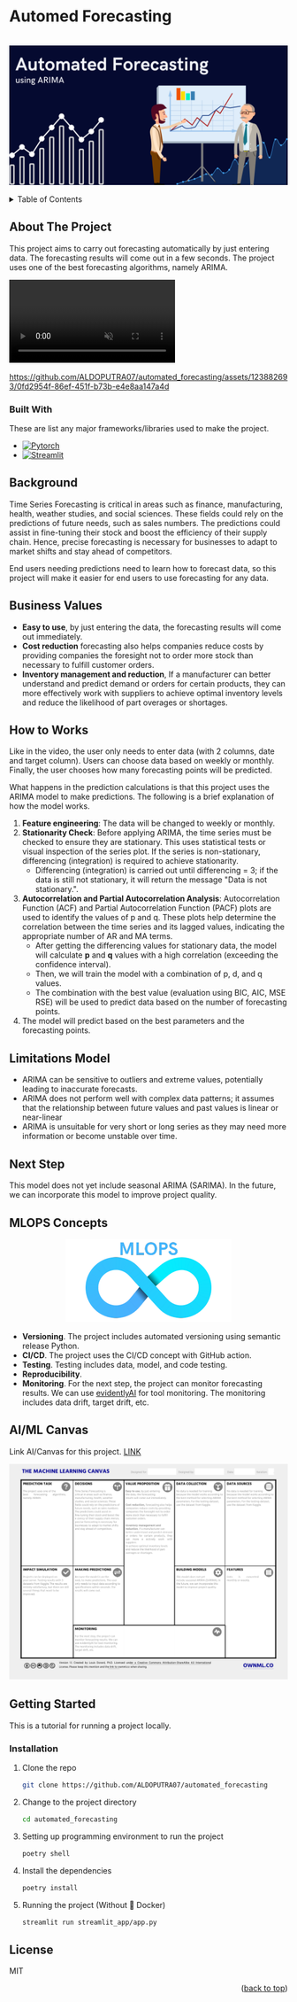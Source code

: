 # Automed Forecasting

<br />
<div align="center">
  <a href="">
    <img src="static/automed forecasting.png">
  </a>
</div>

<p></p>

<!-- TABLE OF CONTENTS -->
<details>
  <p>
  <summary>Table of Contents</summary>
  <ol>
    <li>
      <a href="#about-the-project">About The Project</a>
      <ul>
        <li><a href="#built-with">Built With</a></li>
      </ul>
    </li>
    <li><a href="#background">Background</a></li>
    <li><a href="#business-values">Business Values</a></li>
    <li><a href="#how-to-works">How to Works</a></li>
    <li><a href="#limitations-model">Limitations Model</a></li>
    <li><a href="#next-step">Next Step</a></li>
    <li><a href="#mlops-concepts">MLOPS Concepts</a></li>
    <li><a href="#aiml-canvas">AI/ML Canvas</a></li>
    <li>
      <a href="#getting-started">Getting Started</a>
      <ul>
        <li><a href="#installation">Installation</a></li>
      </ul>
    </li>
    <li><a href="#license">License</a></li>
  </ol>
  </p>
</details>


<p></p>

<!-- ABOUT THE PROJECT -->
## About The Project

This project aims to carry out forecasting automatically by just entering data. The forecasting results will come out in a few seconds. The project uses one of the best forecasting algorithms, namely ARIMA.

<video controls muted>
  <source src="static/Tutorial.mp4" type="video/mp4">
Your browser does not support the video tag.
</video>
<p></p>


https://github.com/ALDOPUTRA07/automated_forecasting/assets/123882693/0fd2954f-86ef-451f-b73b-e4e8aa147a4d



### Built With

These are list any major frameworks/libraries used to make the project.

* [![Pytorch][Pytorch]][Pytorch-url]
* [![Streamlit][Streamlit]][Streamlit-url]

## Background

Time Series Forecasting is critical in areas such as finance, manufacturing, health, weather studies, and social sciences. These fields could rely on the predictions of future needs, such as sales numbers. The predictions could assist in fine-tuning their stock and boost the efficiency of their supply chain. Hence, precise forecasting is necessary for businesses to adapt to market shifts and stay ahead of competitors.

End users needing predictions need to learn how to forecast data, so this project will make it easier for end users to use forecasting for any data.

## Business Values
- **Easy to use**, by just entering the data, the forecasting results will come out immediately.
- **Cost reduction** forecasting also helps companies reduce costs by providing companies the foresight not to order more stock than necessary to fulfill customer orders.
- **Inventory management and reduction**, If a manufacturer can better understand and predict demand or orders for certain products, they can more effectively work with suppliers to achieve optimal inventory levels and reduce the likelihood of part overages or shortages.

## How to Works
Like in the video, the user only needs to enter data (with 2 columns, date and target column). Users can choose data based on weekly or monthly. Finally, the user chooses how many forecasting points will be predicted.

What happens in the prediction calculations is that this project uses the ARIMA model to make predictions. The following is a brief explanation of how the model works.

1. **Feature engineering**: The data will be changed to weekly or monthly.
2. **Stationarity Check**: Before applying ARIMA, the time series must be checked to ensure they are stationary. This uses statistical tests or visual inspection of the series plot. If the series is non-stationary, differencing (integration) is required to achieve stationarity.
    - Differencing (integration) is carried out until differencing = 3; if the data is still not stationary, it will return the message "Data is not stationary.".
3. **Autocorrelation and Partial Autocorrelation Analysis**: Autocorrelation Function (ACF) and Partial Autocorrelation Function (PACF) plots are used to identify the values of p and q. These plots help determine the correlation between the time series and its lagged values, indicating the appropriate number of AR and MA terms.
    - After getting the differencing values for stationary data, the model will calculate **p** and **q** values with a high correlation (exceeding the confidence interval).
    - Then, we will train the model with a combination of p, d, and q values.
    - The combination with the best value (evaluation using BIC, AIC, MSE RSE) will be used to predict data based on the number of forecasting points.
4. The model will predict based on the best parameters and the forecasting points.

## Limitations Model
- ARIMA can be sensitive to outliers and extreme values, potentially leading to inaccurate forecasts.
- ARIMA does not perform well with complex data patterns; it assumes that the relationship between future values and past values is linear or near-linear
- ARIMA is unsuitable for very short or long series as they may need more information or become unstable over time.

## Next Step 
This model does not yet include seasonal ARIMA (SARIMA). In the future, we can incorporate this model to improve project quality.

## MLOPS Concepts
<p align="center">
  <img src = "static/MLOPS.png">
</p>

- **Versioning**. The project includes automated versioning using semantic release Python.
- **CI/CD**. The project uses the CI/CD concept with GitHub action.
- **Testing**. Testing includes data, model, and code testing.
- **Reproducibility**.
- **Monitoring**. For the next step, the project can monitor forecasting results. We can use [evidentlyAI](https://www.evidentlyai.com/) for tool monitoring. The monitoring includes data drift, target drift, etc.

## AI/ML Canvas
Link AI/Canvas for this project. [LINK](https://github.com/ALDOPUTRA07/automated_forecasting/blob/main/static/AI_ML%20Canvas%20Automated%20Forecasting.pdf)
<p align="center">
  <img src = "static/AI_ML Canvas Automated Forecasting.png">
</p>


<!-- GETTING STARTED -->
## Getting Started
This is a tutorial for running a project locally.

### Installation

1. Clone the repo
   ```sh
   git clone https://github.com/ALDOPUTRA07/automated_forecasting
   ```
2. Change to the project directory
   ```sh
   cd automated_forecasting
   ```
3. Setting up programming environment to run the project
   ```sh
   poetry shell
   ```
4. Install the dependencies
   ```sh
   poetry install
   ```
5. Running the project (Without 🐳 Docker)
   ```sh
   streamlit run streamlit_app/app.py
   ```

## License
MIT

<p align="right">(<a href="#automed-forecasting">back to top</a>)</p>


<!-- MARKDOWN LINKS & IMAGES -->
<!-- https://www.markdownguide.org/basic-syntax/#reference-style-links -->
[Pytorch]: https://img.shields.io/badge/PyTorch-EE4C2C?style=for-the-badge&logo=pytorch&logoColor=white
[Pytorch-url]: https://pytorch.org/
[Streamlit]: https://img.shields.io/badge/Streamlit-FF4B4B?style=for-the-badge&logo=Streamlit&logoColor=white
[Streamlit-url]: https://streamlit.io/
